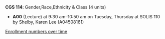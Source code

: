 **CGS 114**: Gender,Race,Ethnicity & Class (4 units)

- **A00** (Lecture) at 9:30 am–10:50 am on Tuesday, Thursday at SOLIS 110 by Shelby, Karen Lee (A04508161)

[Enrollment numbers over time](./CGS114.tsv)
